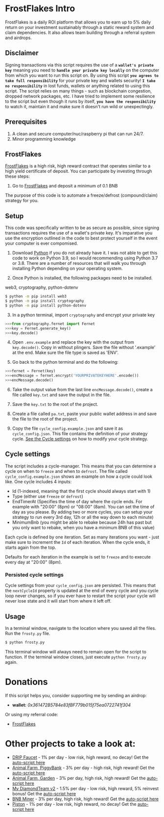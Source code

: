 # FrostFlakes Intro

FrostFlakes is a daily ROI platform that allows
you to earn up to 5% daily return on your investment sustainably through a static reward system and claim dependencies. It also allows team building through a referral system and airdrops. 

## Disclaimer
Signing transactions via this script requires the use of a **`wallet's private key`** meaning you need to **`handle your private key locally`** on the computer from which you want to run this script on.
By using this script **`you agrees to take full responsibility`** for your private key and wallets security!
**`I take no responsibility`** in lost funds, wallets or anything related to using this script.
The script relies on many things - such as blockchain congestion, dropped network packages, etc. I have tried to implement some resilience to the script but even though it runs by itself, **`you have the responsibility`** to watch it, maintain it and make sure it doesn't run wild or unexpectingly.

## Prerequisites
1. A clean and secure computer/nuc/raspberry pi that can run 24/7.
2. Minor programming knowledge

## FrostFlakes

[FrostFlakes](https://www.frostflakes.org?ref=0x361472b5784e83fbf779b015f75ea0722741f304) is a high risk, high reward contract that operates similar to a high yield 
certificate of deposit. You can participate by investing through these steps: 
1. Go to [FrostFlakes](https://www.frostflakes.org?ref=0x361472b5784e83fbf779b015f75ea0722741f304) and deposit a minimum of 0.1 BNB 

The purpose of this code is to automate a freeze/defrost (compound/claim) strategy for you. 

## Setup

This code was specifically written to be as secure as possible, since signing transactions requires the use of
a wallet's private key. It's imparative you use the encryption outlined in the code to best protect yourself
in the event your computer is ever compomised. 

1. Download [Python](https://www.python.org/downloads/) if you do not already have it. I was not able to get this code
to work on Python 3.9, so I would recommending using Python 3.7 or 3.8. There are a number of resources that will walk 
you through installing Python depending on your operating system.

2. Once Python is installed, the following packages need to be installed.

web3, cryptography, python-dotenv
 ```bash
$ python -m pip install web3
$ python -m pip install cryptography
$ python -m pip install python-dotenv
```

3. In a python terminal, import `cryptography` and encrypt your private key
```py
>>>from cryptography.fernet import Fernet
>>>key = Fernet.generate_key()
>>>key.decode()
```

4. Open `.env.example` and replace the key with the output from `key.decode()`. Copy in without plingers. Save the file without '.example' at the end. Make sure the file type is saved as 'ENV'. 

5. Go back to the python terminal and do the following:
```py
>>>fernet = Fernet(key)
>>>encMessage = fernet.encrypt('YOURPRIVATEKEYHERE'.encode())
>>>encMessage.decode()
```

6. Take the output value from the last line `encMessage.decode()`, create a file called `key.txt` and save the output in the file. 
7. Save the `key.txt` to the root of the project.

8. Create a file called `pa.txt`, paste your public wallet address in and save the file to the root of the project.
9. Copy the file `cycle_config.example.json` and save it as `cycle_config.json`. This file contains the definition of your strategy cycle.  [See the Cycle settings](#cycle-settings) on how to modify your cycle strategy.

## Cycle settings
The script includes a cycle-manager. This means that you can determine a cycle on when to `freeze` and when to `defrost`.
The file called `cycle_config.example.json` shows an example on how a cycle could look like.
One cycle includes 4 inputs:
- Id (1-indexed, meaning that the first cycle should always start with 1)
- Type (either use `freeze` or `defrost`)
- EndTimerAt (Specifies the time of day where the cycle ends. For example with "20:00" (8pm) or "08:00" (8am). You can set the time of day as you please. By adding two or more cycles, you can setup your strategy to run every 3rd day, 12h or all the way down to each minute)
- MinimumBnb (you might be able to rebake because 24h has past but you only want to rebake, when you have a minimum BNB of this value)

Each cycle is defined by one iteration. Set as many iterations you want - just make sure to increment the `Id` of each iteration. When the cycle ends, it starts again from the top.

Defaults for each iteration in the example is set to `freeze` and to execute every day at "20:00" (8pm).

### Persisted cycle settings
Cycle settings from your `cycle_config.json` are persisted. This means that the `nextCycleId` property is updated at the end of every cycle and you cycle loop never changes, so if you ever have to restart the script your cycle will never lose state and it will start from where it left off.

## Usage

In a terminal window, navigate to the location where you saved all the files. Run the `frosty.py` file.

```bash
$ python frosty.py
```

This terminal window will always need to remain open for the script to function. If the terminal window closes, just execute
`python frosty.py` again.

# Donations
If this script helps you, consider supporting me by sending an airdrop: 
- **wallet:** *0x361472B5784e83fBF779b015f75ea0722741f304*

Or using my referral code:
- [FrostFlakes](https://www.frostflakes.org?ref=0x361472b5784e83fbf779b015f75ea0722741f304)


# Other projects to take a look at:
- [DRIP Faucet](https://drip.community/faucet?buddy=0x361472B5784e83fBF779b015f75ea0722741f304) - 1% per day - low risk, high reward, no decay! Get the [auto-script here](https://github.com/jacktripperz/hydrator)
- [Animal Farm, PiggyBank](https://theanimal.farm/piggybank/0x361472B5784e83fBF779b015f75ea0722741f304) - 3% per day - high risk, high reward! Get the [auto-script here](https://github.com/jacktripperz/piggybanker)
- [Animal Farm, Garden](https://theanimal.farm/referrals/0x361472B5784e83fBF779b015f75ea0722741f304) - 3% per day, high risk, high reward! Get the [auto-script here](https://github.com/jacktripperz/planter)
- [My DiamondTeam v2](https://mydiamondteam.online/v2/?ref=0x361472b5784e83fbf779b015f75ea0722741f304) - 1.5% per day - low risk, high reward, 5% reinvest bonus! Get the [auto-script here](https://github.com/jacktripperz/diamond_team)
- [BNB Miner](https://bnbminer.finance?ref=0x361472B5784e83fBF779b015f75ea0722741f304) - 3% per day, high risk, high reward! Get the [auto-script here](https://github.com/jacktripperz/bnbminer)
- [Piston](https://piston-token.com/ref/jacktz) - 1% per day - low risk, high reward, no decay! Get the [auto-script here](https://github.com/jacktripperz/piston)
